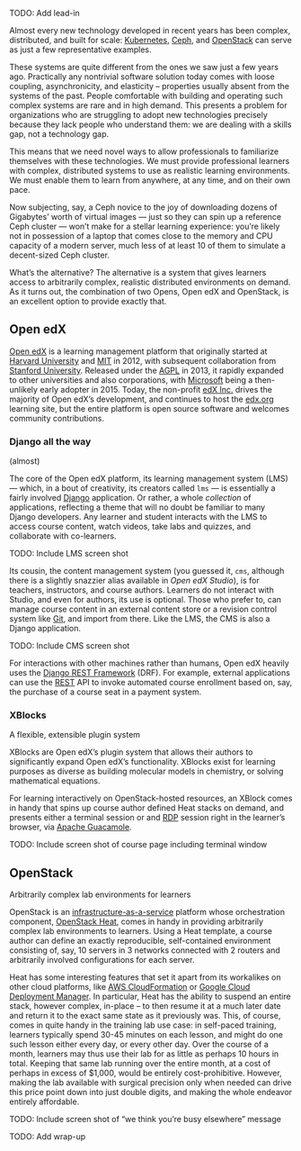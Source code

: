 <!-- Note -->
TODO: Add lead-in

Almost every new technology developed in recent years has been
complex, distributed, and built for scale:
[Kubernetes](https://kubernetes.io/), [Ceph](https://ceph.com), and
[OpenStack](https://openstack.org/) can serve as just a few
representative examples.

These systems are quite different from the ones we saw just a few years
ago. Practically any nontrivial software solution today comes with
loose coupling, asynchronicity, and elasticity – properties usually
absent from the systems of the past. People comfortable with building
and operating such complex systems are rare and in high demand.  This
presents a problem for organizations who are struggling to adopt new
technologies precisely because they lack people who understand them:
we are dealing with a skills gap, not a technology gap.

This means that we need novel ways to allow professionals to
familiarize themselves with these technologies. We must provide
professional learners with complex, distributed systems to use as
realistic learning environments. We must enable them to learn from
anywhere, at any time, and on their own pace.

Now subjecting, say, a Ceph novice to the joy of downloading dozens
of Gigabytes’ worth of virtual images — just so they can spin up a
reference Ceph cluster — won’t make for a stellar learning experience:
you’re likely not in possession of a laptop that comes close to the
memory and CPU capacity of a modern server, much less of at least 10
of them to simulate a decent-sized Ceph cluster.

What’s the alternative? The alternative is a system that gives
learners access to arbitrarily complex, realistic distributed
environments on demand. As it turns out, the combination of two Opens,
Open edX and OpenStack, is an excellent option to provide exactly
that.


## Open edX

<!-- Note --> 

[Open edX](https://open.edx.org/) is a learning management platform
that originally started at [Harvard
University](https://www.harvard.edu/) and [MIT](https://www.mit.edu/)
in 2012, with subsequent collaboration from [Stanford
University](https://www.stanford.edu/). Released under the
[AGPL](https://tldrlegal.com/license/gnu-affero-general-public-license-v3-(agpl-3.0))
in 2013, it rapidly expanded to other universities and also
corporations, with [Microsoft](https://www.microsoft.com/) being a
then-unlikely early adopter in 2015. Today, the non-profit [edX
Inc.](https://www.edx.org/) drives the majority of Open edX’s
development, and continues to host the [edx.org](https://www.edx.org)
learning site, but the entire platform is open source software and
welcomes community contributions.


### Django all the way
(almost)

<!-- Note -->

The core of the Open edX platform, its learning management system
(LMS) — which, in a bout of creativity, its creators called `lms` — is
essentially a fairly involved [Django](https://www.djangoproject.com/)
application. Or rather, a whole _collection_ of applications,
reflecting a theme that will no doubt be familiar to many Django
developers. Any learner and student interacts with the LMS to access
course content, watch videos, take labs and quizzes, and collaborate
with co-learners.

TODO: Include LMS screen shot

Its cousin, the content management system (you guessed it, `cms`,
although there is a slightly snazzier alias available in _Open edX
Studio_), is for teachers, instructors, and course authors. Learners
do not interact with Studio, and even for authors, its use is
optional.  Those who prefer to, can manage course content in an
external content store or a revision control system like
[Git](https://git-scm.com/), and import from there. Like the LMS, the
CMS is also a Django application.

TODO: Include CMS screen shot

For interactions with other machines rather than humans, Open edX
heavily uses the [Django REST
Framework](https://www.django-rest-framework.org/) (DRF). For example,
external applications can use the
[REST](https://en.wikipedia.org/wiki/Representational_state_transfer)
API to invoke automated course enrollment based on, say, the purchase
of a course seat in a payment system.


### XBlocks
A flexible, extensible plugin system

<!-- Note -->

XBlocks are Open edX’s plugin system that allows their authors to
significantly expand Open edX’s functionality. XBlocks exist for
learning purposes as diverse as building molecular models in
chemistry, or solving mathematical equations.

For learning interactively on OpenStack-hosted resources, an XBlock
comes in handy that spins up course author defined Heat stacks on
demand, and presents either a terminal session or and
[RDP](https://en.wikipedia.org/wiki/Remote_Desktop_Protocol) session
right in the learner’s browser, via [Apache
Guacamole](https://guacamole.apache.org/).

TODO: Include screen shot of course page including terminal window


## OpenStack
Arbitrarily complex lab environments for learners

<!-- Note -->

OpenStack is an
[infrastructure-as-a-service](https://en.wikipedia.org/wiki/Infrastructure_as_a_service)
platform whose orchestration component, [OpenStack
Heat](https://docs.openstack.org/heat/), comes in handy in providing
arbitrarily complex lab environments to learners. Using a Heat
template, a course author can define an exactly reproducible,
self-contained environment consisting of, say, 10 servers in 3
networks connected with 2 routers and arbitrarily involved
configurations for each server.

Heat has some interesting features that set it apart from its
workalikes on other cloud platforms, like [AWS
CloudFormation](https://aws.amazon.com/cloudformation/) or [Google
Cloud Deployment
Manager](https://cloud.google.com/deployment-manager/). In particular,
Heat has the ability to suspend an entire stack, however complex,
in-place – to then resume it at a much later date and return it to the
exact same state as it previously was. This, of course, comes in quite
handy in the training lab use case: in self-paced training, learners
typically spend 30-45 minutes on each lesson, and might do one such
lesson either every day, or every other day. Over the course of a
month, learners may thus use their lab for as little as perhaps 10
hours in total. Keeping that same lab running over the entire month,
at a cost of perhaps in excess of $1,000, would be entirely
cost-prohibitive. However, making the lab available with surgical
precision only when needed can drive this price point down into just
double digits, and making the whole endeavor entirely affordable.

TODO: Include screen shot of “we think you’re busy elsewhere” message


TODO: Add wrap-up
